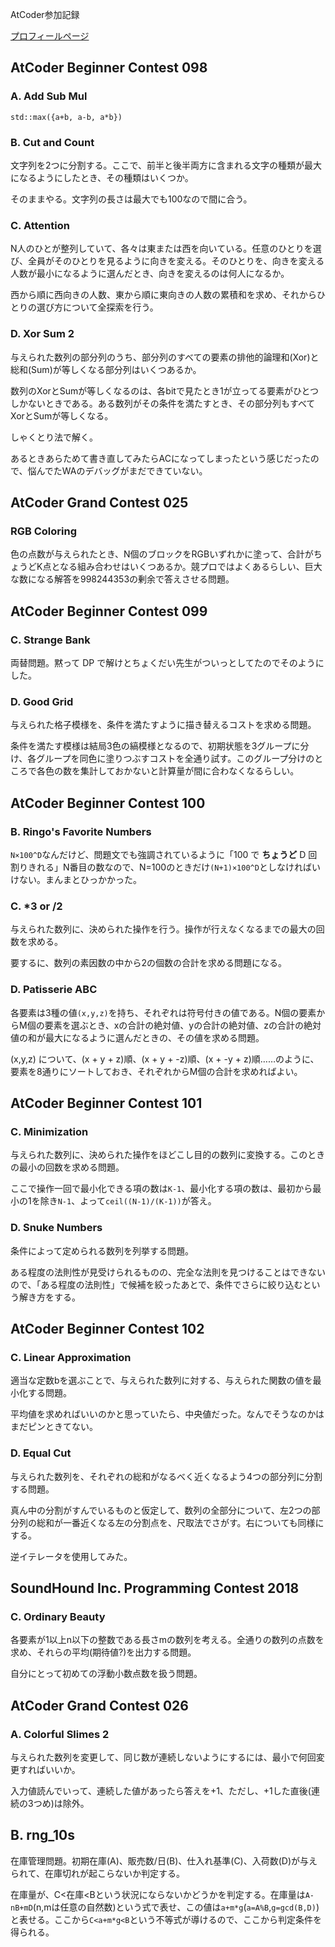 AtCoder参加記録

[プロフィールページ](https://beta.atcoder.jp/users/hhirai)

## AtCoder Beginner Contest 098

### A. Add Sub Mul

```
std::max({a+b, a-b, a*b})
```

### B. Cut and Count

文字列を2つに分割する。ここで、前半と後半両方に含まれる文字の種類が最大になるようにしたとき、その種類はいくつか。

そのままやる。文字列の長さは最大でも100なので間に合う。

### C. Attention

N人のひとが整列していて、各々は東または西を向いている。任意のひとりを選び、全員がそのひとりを見るように向きを変える。そのひとりを、向きを変える人数が最小になるように選んだとき、向きを変えるのは何人になるか。

西から順に西向きの人数、東から順に東向きの人数の累積和を求め、それからひとりの選び方について全探索を行う。

### D. Xor Sum 2

与えられた数列の部分列のうち、部分列のすべての要素の排他的論理和(Xor)と総和(Sum)が等しくなる部分列はいくつあるか。

数列のXorとSumが等しくなるのは、各bitで見たとき1が立ってる要素がひとつしかないときである。ある数列がその条件を満たすとき、その部分列もすべてXorとSumが等しくなる。

しゃくとり法で解く。

あるときあらためて書き直してみたらACになってしまったという感じだったので、悩んでたWAのデバッグがまだできていない。

## AtCoder Grand Contest 025

### RGB Coloring

色の点数が与えられたとき、N個のブロックをRGBいずれかに塗って、合計がちょうどK点となる組み合わせはいくつあるか。競プロではよくあるらしい、巨大な数になる解答を998244353の剰余で答えさせる問題。

## AtCoder Beginner Contest 099

### C. Strange Bank

両替問題。黙って DP で解けとちょくだい先生がついっとしてたのでそのようにした。

### D. Good Grid

与えられた格子模様を、条件を満たすように描き替えるコストを求める問題。

条件を満たす模様は結局3色の縞模様となるので、初期状態を3グループに分け、各グループを同色に塗りつぶすコストを全通り試す。このグループ分けのところで各色の数を集計しておかないと計算量が間に合わなくなるらしい。

## AtCoder Beginner Contest 100

### B. Ringo's Favorite Numbers

`N×100^D`なんだけど、問題文でも強調されているように「100 で **ちょうど** D 回割りきれる」N番目の数なので、N=100のときだけ`(N+1)×100^D`としなければいけない。まんまとひっかかった。

### C. *3 or /2

与えられた数列に、決められた操作を行う。操作が行えなくなるまでの最大の回数を求める。

要するに、数列の素因数の中から2の個数の合計を求める問題になる。

### D. Patisserie ABC

各要素は3種の値`(x,y,z)`を持ち、それぞれは符号付きの値である。N個の要素からM個の要素を選ぶとき、xの合計の絶対値、yの合計の絶対値、zの合計の絶対値の和が最大になるように選んだときの、その値を求める問題。

(x,y,z) について、(x + y + z)順、(x + y + -z)順、(x + -y + z)順……のように、要素を8通りにソートしておき、それぞれからM個の合計を求めればよい。

## AtCoder Beginner Contest 101

### C. Minimization

与えられた数列に、決められた操作をほどこし目的の数列に変換する。このときの最小の回数を求める問題。

ここで操作一回で最小化できる項の数は`K-1`、最小化する項の数は、最初から最小の1を除き`N-1`、よって`ceil((N-1)/(K-1))`が答え。

### D. Snuke Numbers

条件によって定められる数列を列挙する問題。

ある程度の法則性が見受けられるものの、完全な法則を見つけることはできないので、「ある程度の法則性」で候補を絞ったあとで、条件でさらに絞り込むという解き方をする。


## AtCoder Beginner Contest 102

### C. Linear Approximation

適当な定数bを選ぶことで、与えられた数列に対する、与えられた関数の値を最小化する問題。

平均値を求めればいいのかと思っていたら、中央値だった。なんでそうなのかはまだピンときてない。

### D. Equal Cut

与えられた数列を、それぞれの総和がなるべく近くなるよう4つの部分列に分割する問題。

真ん中の分割がすんでいるものと仮定して、数列の全部分について、左2つの部分列の総和が一番近くなる左の分割点を、尺取法でさがす。右についても同様にする。

逆イテレータを使用してみた。

## SoundHound Inc. Programming Contest 2018

### C. Ordinary Beauty

各要素が1以上n以下の整数である長さmの数列を考える。全通りの数列の点数を求め、それらの平均(期待値?)を出力する問題。

自分にとって初めての浮動小数点数を扱う問題。

## AtCoder Grand Contest 026

### A. Colorful Slimes 2

与えられた数列を変更して、同じ数が連続しないようにするには、最小で何回変更すればいいか。

入力値読んでいって、連続した値があったら答えを+1、ただし、+1した直後(連続の3つめ)は除外。

## B. rng_10s

在庫管理問題。初期在庫(A)、販売数/日(B)、仕入れ基準(C)、入荷数(D)が与えられて、在庫切れが起こらないか判定する。

在庫量が、C<在庫<Bという状況にならないかどうかを判定する。在庫量は`A-nB+mD`(n,mは任意の自然数)という式で表せ、この値は`a+m*g`(`a=A%B`,`g=gcd(B,D)`)と表せる。ここから`C<a+m*g<B`という不等式が導けるので、ここから判定条件を得られる。
